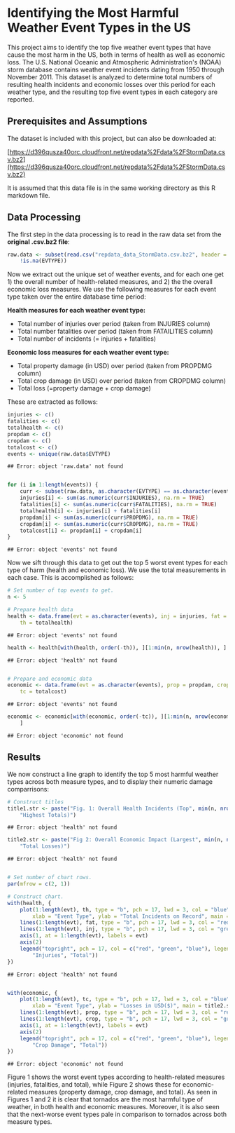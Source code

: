 Identifying the Most Harmful Weather Event Types in the US
========================================================

This project aims to identify the top five weather event types that have cause the most harm in the US, both in terms of health as well as economic loss. The U.S. National Oceanic and Atmospheric Administration's (NOAA) storm database contains weather event incidents dating from 1950 through November 2011. This dataset is analyzed to determine total numbers of resulting health incidents and economic losses over this period for each weather type, and the resulting top five event types in each category are reported.

## Prerequisites and Assumptions

The dataset is included with this project, but can also be downloaded at:

[https://d396qusza40orc.cloudfront.net/repdata%2Fdata%2FStormData.csv.bz2](https://d396qusza40orc.cloudfront.net/repdata%2Fdata%2FStormData.csv.bz2)

It is assumed that this data file is in the same working directory as this R markdown file.

## Data Processing 

The first step in the data processing is to read in the raw data set from the **original .csv.bz2 file**:


```r
raw.data <- subset(read.csv("repdata_data_StormData.csv.bz2", header = TRUE), 
    !is.na(EVTYPE))
```



Now we extract out the unique set of weather events, and for each one get 1) the overall number of health-related measures, and 2) the the overall economic loss measures. We use the following measures for each event type taken over the entire database time period:

**Health measures for each weather event type:**
* Total number of injuries over period (taken from INJURIES column)
* Total number fatalities over period (taken from FATAILITIES column)
* Total number of incidents (= injuries + fatalities)

**Economic loss measures for each weather event type:**
* Total property damage (in USD) over period (taken from PROPDMG column)
* Total crop damage (in USD) over period (taken from CROPDMG column)
* Total loss (=property damage + crop damage)

These are extracted as follows:


```r
injuries <- c()
fatalities <- c()
totalhealth <- c()
propdam <- c()
cropdam <- c()
totalcost <- c()
events <- unique(raw.data$EVTYPE)
```

```
## Error: object 'raw.data' not found
```

```r

for (i in 1:length(events)) {
    curr <- subset(raw.data, as.character(EVTYPE) == as.character(events[i]))
    injuries[i] <- sum(as.numeric(curr$INJURIES), na.rm = TRUE)
    fatalities[i] <- sum(as.numeric(curr$FATALITIES), na.rm = TRUE)
    totalhealth[i] <- injuries[i] + fatalities[i]
    propdam[i] <- sum(as.numeric(curr$PROPDMG), na.rm = TRUE)
    cropdam[i] <- sum(as.numeric(curr$CROPDMG), na.rm = TRUE)
    totalcost[i] <- propdam[i] + cropdam[i]
}
```

```
## Error: object 'events' not found
```


Now we sift through this data to get out the top 5 worst event types for each type of harm (health and economic loss). We use the total measurements in each case. This is accomplished as follows:


```r
# Set number of top events to get.
n <- 5

# Prepare health data
health <- data.frame(evt = as.character(events), inj = injuries, fat = fatalities, 
    th = totalhealth)
```

```
## Error: object 'events' not found
```

```r
health <- health[with(health, order(-th)), ][1:min(n, nrow(health)), ]
```

```
## Error: object 'health' not found
```

```r

# Prepare and economic data
economic <- data.frame(evt = as.character(events), prop = propdam, crop = cropdam, 
    tc = totalcost)
```

```
## Error: object 'events' not found
```

```r
economic <- economic[with(economic, order(-tc)), ][1:min(n, nrow(economic)), 
    ]
```

```
## Error: object 'economic' not found
```


## Results

We now construct a line graph to identify the top 5 most harmful weather types across both measure types, and to display their numeric damage comparrisons:


```r
# Construct titles
title1.str <- paste("Fig. 1: Overall Health Incidents (Top", min(n, nrow(health)), 
    "Highest Totals)")
```

```
## Error: object 'health' not found
```

```r
title2.str <- paste("Fig 2: Overall Economic Impact (Largest", min(n, nrow(health)), 
    "Total Losses)")
```

```
## Error: object 'health' not found
```

```r

# Set number of chart rows.
par(mfrow = c(2, 1))

# Construct chart.
with(health, {
    plot(1:length(evt), th, type = "b", pch = 17, lwd = 3, col = "blue", axes = FALSE, 
        xlab = "Event Type", ylab = "Total Incidents on Record", main = title1.str)
    lines(1:length(evt), fat, type = "b", pch = 17, lwd = 3, col = "red")
    lines(1:length(evt), inj, type = "b", pch = 17, lwd = 3, col = "green")
    axis(1, at = 1:length(evt), labels = evt)
    axis(2)
    legend("topright", pch = 17, col = c("red", "green", "blue"), legend = c("Fatalities", 
        "Injuries", "Total"))
})
```

```
## Error: object 'health' not found
```

```r

with(economic, {
    plot(1:length(evt), tc, type = "b", pch = 17, lwd = 3, col = "blue", axes = FALSE, 
        xlab = "Event Type", ylab = "Losses in USD($)", main = title2.str)
    lines(1:length(evt), prop, type = "b", pch = 17, lwd = 3, col = "red")
    lines(1:length(evt), crop, type = "b", pch = 17, lwd = 3, col = "green")
    axis(1, at = 1:length(evt), labels = evt)
    axis(2)
    legend("topright", pch = 17, col = c("red", "green", "blue"), legend = c("Property Damage", 
        "Crop Damage", "Total"))
})
```

```
## Error: object 'economic' not found
```


Figure 1 shows the worst event types according to health-related measures (injuries, fatalities, and total), while Figure 2 shows these for economic-related measures (property damage, crop damage, and total). As seen in Figures 1 and 2 it is clear that tornados are the most harmful type of weather, in both health and economic measures. Moreover, it is also seen that the next-worse event types pale in comparison to tornados across both measure types. 
